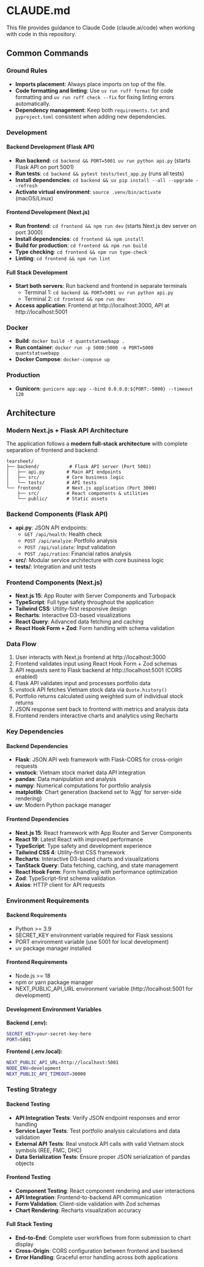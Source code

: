 # CLAUDE.md

This file provides guidance to Claude Code (claude.ai/code) when working with code in this repository.

## Common Commands

### Ground Rules
- **Imports placement**: Always place imports on top of the file.
- **Code formatting and linting**: Use `uv run ruff format` for code formatting and `uv run ruff check --fix` for fixing linting errors automatically.
- **Dependency management**: Keep both `requirements.txt` and `pyproject.toml` consistent when adding new dependencies.

### Development

#### Backend Development (Flask API)
- **Run backend**: `cd backend && PORT=5001 uv run python api.py` (starts Flask API on port 5001)
- **Run tests**: `cd backend && pytest tests/test_app.py` (runs all tests)
- **Install dependencies**: `cd backend && uv pip install --all --upgrade --refresh`
- **Activate virtual environment**: `source .venv/bin/activate` (macOS/Linux)

#### Frontend Development (Next.js)
- **Run frontend**: `cd frontend && npm run dev` (starts Next.js dev server on port 3000)
- **Install dependencies**: `cd frontend && npm install`
- **Build for production**: `cd frontend && npm run build`
- **Type checking**: `cd frontend && npm run type-check`
- **Linting**: `cd frontend && npm run lint`

#### Full Stack Development
- **Start both servers**: Run backend and frontend in separate terminals
  - Terminal 1: `cd backend && PORT=5001 uv run python api.py`
  - Terminal 2: `cd frontend && npm run dev`
- **Access application**: Frontend at http://localhost:3000, API at http://localhost:5001

### Docker
- **Build**: `docker build -t quantstatswebapp .`
- **Run container**: `docker run -p 5000:5000 -e PORT=5000 quantstatswebapp`
- **Docker Compose**: `docker-compose up`

### Production
- **Gunicorn**: `gunicorn app:app --bind 0.0.0.0:${PORT:-5000} --timeout 120`

## Architecture

### Modern Next.js + Flask API Architecture
The application follows a **modern full-stack architecture** with complete separation of frontend and backend:

```
tearsheet/
├── backend/           # Flask API server (Port 5001)
│   ├── api.py        # Main API endpoints
│   ├── src/          # Core business logic
│   └── tests/        # API tests
└── frontend/         # Next.js application (Port 3000)
    ├── src/          # React components & utilities
    └── public/       # Static assets
```

### Backend Components (Flask API)
- **api.py**: JSON API endpoints:
  - `GET /api/health`: Health check
  - `POST /api/analyze`: Portfolio analysis
  - `POST /api/validate`: Input validation
  - `POST /api/ratios`: Financial ratios analysis
- **src/**: Modular service architecture with core business logic
- **tests/**: Integration and unit tests

### Frontend Components (Next.js)
- **Next.js 15**: App Router with Server Components and Turbopack
- **TypeScript**: Full type safety throughout the application
- **Tailwind CSS**: Utility-first responsive design
- **Recharts**: Interactive D3-based visualizations
- **React Query**: Advanced data fetching and caching
- **React Hook Form + Zod**: Form handling with schema validation

### Data Flow
1. User interacts with Next.js frontend at http://localhost:3000
2. Frontend validates input using React Hook Form + Zod schemas
3. API requests sent to Flask backend at http://localhost:5001 (CORS enabled)
4. Flask API validates input and processes portfolio data
5. vnstock API fetches Vietnam stock data via `Quote.history()`
6. Portfolio returns calculated using weighted sum of individual stock returns
7. JSON response sent back to frontend with metrics and analysis data
8. Frontend renders interactive charts and analytics using Recharts

### Key Dependencies

#### Backend Dependencies
- **Flask**: JSON API web framework with Flask-CORS for cross-origin requests
- **vnstock**: Vietnam stock market data API integration
- **pandas**: Data manipulation and analysis
- **numpy**: Numerical computations for portfolio analysis
- **matplotlib**: Chart generation (backend set to 'Agg' for server-side rendering)
- **uv**: Modern Python package manager

#### Frontend Dependencies
- **Next.js 15**: React framework with App Router and Server Components
- **React 19**: Latest React with improved performance
- **TypeScript**: Type safety and development experience
- **Tailwind CSS 4**: Utility-first CSS framework
- **Recharts**: Interactive D3-based charts and visualizations
- **TanStack Query**: Data fetching, caching, and state management
- **React Hook Form**: Form handling with performance optimization
- **Zod**: TypeScript-first schema validation
- **Axios**: HTTP client for API requests

### Environment Requirements

#### Backend Requirements
- Python >= 3.9
- SECRET_KEY environment variable required for Flask sessions
- PORT environment variable (use 5001 for local development)
- uv package manager installed

#### Frontend Requirements  
- Node.js >= 18
- npm or yarn package manager
- NEXT_PUBLIC_API_URL environment variable (http://localhost:5001 for development)

#### Development Environment Variables
**Backend (.env):**
```bash
SECRET_KEY=your-secret-key-here
PORT=5001
```

**Frontend (.env.local):**
```bash
NEXT_PUBLIC_API_URL=http://localhost:5001
NODE_ENV=development
NEXT_PUBLIC_API_TIMEOUT=30000
```

### Testing Strategy

#### Backend Testing
- **API Integration Tests**: Verify JSON endpoint responses and error handling  
- **Service Layer Tests**: Test portfolio analysis calculations and data validation
- **External API Tests**: Real vnstock API calls with valid Vietnam stock symbols (REE, FMC, DHC)
- **Data Serialization Tests**: Ensure proper JSON serialization of pandas objects

#### Frontend Testing
- **Component Testing**: React component rendering and user interactions
- **API Integration**: Frontend-to-backend API communication
- **Form Validation**: Client-side validation with Zod schemas
- **Chart Rendering**: Recharts visualization accuracy

#### Full Stack Testing
- **End-to-End**: Complete user workflows from form submission to chart display
- **Cross-Origin**: CORS configuration between frontend and backend
- **Error Handling**: Graceful error handling across both applications